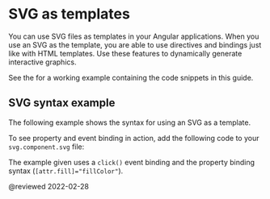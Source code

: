 # SVG as templates

You can use SVG files as templates in your Angular applications.
When you use an SVG as the template, you are able to use directives and bindings just like with HTML templates.
Use these features to dynamically generate interactive graphics.

<div class="alert is-helpful">

See the <live-example name="template-syntax"></live-example> for a working example containing the code snippets in this guide.

</div>

## SVG syntax example

The following example shows the syntax for using an SVG as a template.

<code-example header="src/app/svg.component.ts" path="template-syntax/src/app/svg.component.ts"></code-example>

To see property and event binding in action, add the following code to your `svg.component.svg` file:

<code-example header="src/app/svg.component.svg" path="template-syntax/src/app/svg.component.svg"></code-example>

The example given uses a `click()` event binding and the property binding syntax (`[attr.fill]="fillColor"`).

<!-- links -->

<!-- external links -->

<!-- end links -->

@reviewed 2022-02-28
